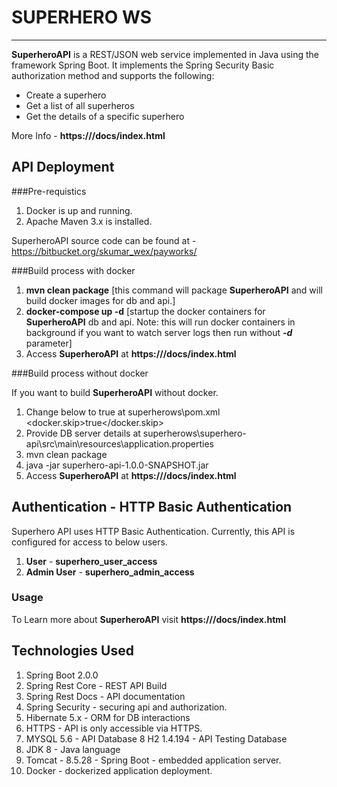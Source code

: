 # SUPERHERO WS
---
**SuperheroAPI** is a REST/JSON web service implemented in Java using the framework Spring Boot. It implements the Spring Security Basic authorization method and supports the following:  

- Create a superhero
- Get a list of all superheros
- Get the details of a specific superhero
  
More Info - **https://<hostname>/docs/index.html**  

## API Deployment

###Pre-requistics

1. Docker is up and running.
2. Apache Maven 3.x is installed.

SuperheroAPI source code can be found at - https://bitbucket.org/skumar_wex/payworks/

###Build process with docker

1. **mvn clean package** [this command will package **SuperheroAPI** and will build docker images for db and api.] 
2. **docker-compose up -d** [startup the docker containers  for **SuperheroAPI** db and api. Note: this will run docker containers in background if you want to watch server logs then run without ***-d*** parameter]
3. Access **SuperheroAPI** at **https://<hostname>/docs/index.html** 

###Build process without docker

If you want to build  **SuperheroAPI** without docker.

1. Change below to true at superherows\pom.xml
		<docker.skip>true</docker.skip>
2. Provide DB server details at superherows\superhero-api\src\main\resources\application.properties
3. mvn clean package 
4. java -jar superhero-api-1.0.0-SNAPSHOT.jar
5. Access **SuperheroAPI** at **https://<hostname>/docs/index.html**		


## Authentication - HTTP Basic Authentication

Superhero API uses HTTP Basic Authentication. Currently, this API is configured for access to below users. 

1. **User** - **superhero_user_access**
2. **Admin User** - **superhero_admin_access**

### Usage

To Learn more about **SuperheroAPI** visit **https://<hostname>/docs/index.html**

## Technologies Used

1.  Spring Boot 2.0.0
2.  Spring Rest Core - REST API Build
3.  Spring Rest Docs - API documentation
4.  Spring Security - securing api and authorization.
5.  Hibernate 5.x - ORM for DB interactions
6.  HTTPS - API is only accessible via HTTPS.
7.  MYSQL 5.6 - API Database
8   H2 1.4.194 - API Testing Database
9.  JDK 8 - Java language
10. Tomcat - 8.5.28 - Spring Boot - embedded application server.
11. Docker - dockerized application deployment.